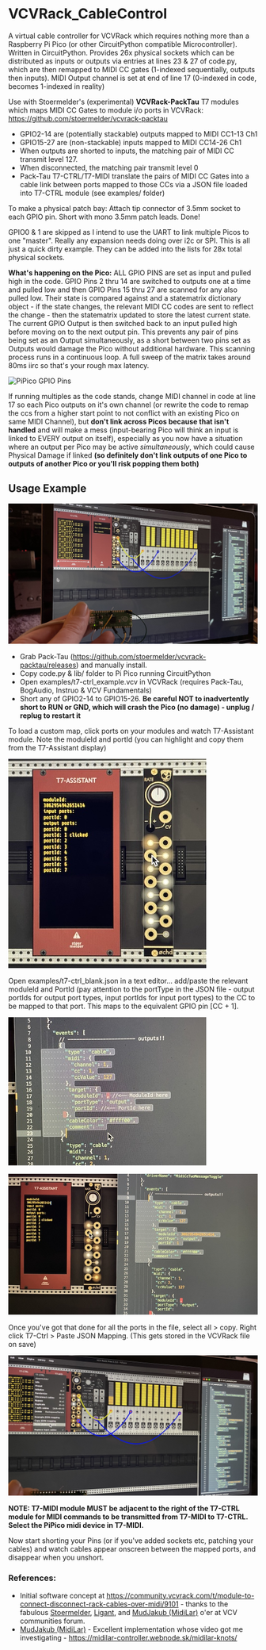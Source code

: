 # VCVRack_CableControl
A virtual cable controller for VCVRack which requires nothing more than a Raspberry Pi Pico (or other CircuitPython compatible Microcontroller). Written in CircuitPython. Provides 26x physical sockets which can be distributed as inputs or outputs via entries at lines 23 & 27 of code.py, which are then remapped to MIDI CC gates (1-indexed sequentially, outputs then inputs). MIDI Output channel is set at end of line 17 (0-indexed in code, becomes 1-indexed in reality) 

Use with Stoermelder's (experimental) **VCVRack-PackTau** T7 modules which maps MIDI CC Gates to module i/o ports in VCVRack: https://github.com/stoermelder/vcvrack-packtau

* GPIO2-14 are (potentially stackable) outputs mapped to MIDI CC1-13 Ch1
* GPIO15-27 are (non-stackable) inputs mapped to MIDI CC14-26 Ch1
* When outputs are shorted to inputs, the matching pair of MIDI CC transmit
level 127.
* When disconnected, the matching pair transmit level 0
* Pack-Tau T7-CTRL/T7-MIDI translate the pairs of MIDI CC Gates into a cable link between ports mapped to those CCs via a JSON file loaded into T7-CTRL module (see examples/ folder)

To make a physical patch bay: Attach tip connector of 3.5mm socket to each GPIO pin. Short with mono 3.5mm patch leads. Done!

GPIO0 & 1 are skipped as I intend to use the UART to link multiple Picos to one "master". Really any expansion needs doing over i2c or SPI. This is all just a quick dirty example. They can be added into the lists for 28x total physical sockets.

**What's happening on the Pico:** ALL GPIO PINS are set as input and pulled high in the code. GPIO Pins 2 thru 14 are switched to outputs one at a time and pulled low and then GPIO Pins 15 thru 27 are scanned for any also pulled low. Their state is compared against and a statematrix dictionary object - if the state changes, the relevant MIDI CC codes are sent to reflect the change - then the statematrix updated to store the latest current state. The current GPIO Output is then switched back to an input pulled high before moving on to the next output pin. This prevents any pair of pins being set as an Output simultaneously, as a short between two pins set as Outputs would damage the Pico without additional hardware. This scanning process runs in a continuous loop. A full sweep of the matrix takes around 80ms iirc so that's your rough max latency.

![PiPico GPIO Pins](https://cdn-learn.adafruit.com/assets/assets/000/099/339/large1024/raspberry_pi_Pico-R3-Pinout-narrow.png)

If running multiples as the code stands, change MIDI channel in code at line 17 so each Pico outputs on it's own channel (or rewrite the code to remap the ccs from a higher start point to not conflict with an existing Pico on same MIDI Channel), but **don't link across Picos because that isn't handled** and will make a mess (input-bearing Pico will think an input is linked to EVERY output on itself), especially as you now have a situation where an output per Pico may be active *simultaneously*, which could cause Physical Damage if linked **(so definitely don't link outputs of one Pico to outputs of another Pico or you'll risk popping them both)**

## Usage Example

![Image of PiPico with screenshot of VCV Rack Example](https://github.com/PatchworkBoy/VCVRack_CableControl/raw/main/media/demo.jpg)

* Grab Pack-Tau (https://github.com/stoermelder/vcvrack-packtau/releases) and manually install.
* Copy code.py & lib/ folder to Pi Pico running CircuitPython
* Open examples/t7-ctrl_example.vcv in VCVRack (requires Pack-Tau, BogAudio, Instruo & VCV Fundamentals)
* Short any of GPIO2-14 to GPIO15-26. **Be careful NOT to inadvertently short to RUN or GND, which will crash the Pico (no damage) - unplug / replug to restart it**

To load a custom map, click ports on your modules and watch T7-Assistant module. Note the moduleId and portId (you can highlight and copy them from the T7-Assistant display) 

![T7-ASSISTANT](https://github.com/PatchworkBoy/VCVRack_CableControl/raw/main/media/t7-assistant.jpg)

Open examples/t7-ctrl_blank.json in a text editor... add/paste the relevant moduleId and PortId (pay attention to the portType in the JSON file - output portIds for output port types, input portIds for input port types) to the CC to be mapped to that port. This maps to the equivalent GPIO pin [CC + 1].

![codeblock](https://github.com/PatchworkBoy/VCVRack_CableControl/raw/main/media/codeblock.jpg)

![completed codeblock](https://github.com/PatchworkBoy/VCVRack_CableControl/raw/main/media/completedblock.jpg)

Once you've got that done for all the ports in the file, select all > copy. Right click T7-Ctrl > Paste JSON Mapping. (This gets stored in the VCVRack file on save)

![Context Menu of T7-CTRL](https://github.com/PatchworkBoy/VCVRack_CableControl/raw/main/media/copy_paste_json.jpg)

**NOTE: T7-MIDI module MUST be adjacent to the right of the T7-CTRL module for MIDI commands to be transmitted from T7-MIDI to T7-CTRL. Select the PiPico midi device in T7-MIDI.**

Now start shorting your Pins (or if you've added sockets etc, patching your cables) and watch cables appear onscreen between the mapped ports, and disappear when you unshort.

### References: 
* Initial software concept at https://community.vcvrack.com/t/module-to-connect-disconnect-rack-cables-over-midi/9101 - thanks to the fabulous [Stoermelder](https://github.com/stoermelder), [Ligant](https://community.vcvrack.com/u/ligant/summary), and [MudJakub (MidiLar)](https://community.vcvrack.com/u/mudjakub/summary) o'er at VCV communities forum.
* [MudJakub (MidiLar)](https://community.vcvrack.com/u/mudjakub/summary) - Excellent implementation whose video got me investigating - https://midilar-controller.webnode.sk/midilar-knots/
